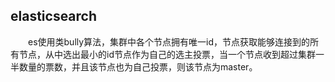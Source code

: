 elasticsearch
-
&emsp;&emsp;es使用类bully算法，集群中各个节点拥有唯一id，节点获取能够连接到的所有节点，从中选出最小的id节点作为自己的选主投票，当一个节点收到超过集群一半数量的票数，并且该节点也为自己投票，则该节点为master。